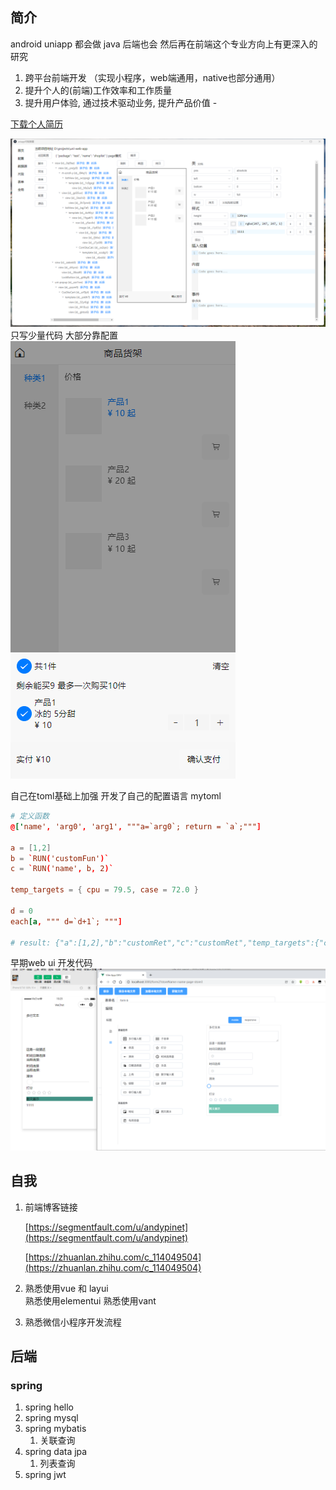 
## 简介

android  uniapp  都会做 java 后端也会
然后再在前端这个专业方向上有更深入的研究

1. 跨平台前端开发 （实现小程序，web端通用，native也部分通用）
2. 提升个人的(前端)工作效率和工作质量
3. 提升用户体验, 通过技术驱动业务, 提升产品价值 -

<a href="/crm/凌柏超-web前端-个人简历2.pdf" download="凌柏超的个人简历">下载个人简历</a>

<xy-tab>
    <xy-tab-content label="自制快速代码编辑器">
      <img src="/articles/images/electron_main.png?v=1" />
    </xy-tab-content>
    <xy-tab-content label="使用编辑器制作的店铺页面 uniapp 架构">
    <div>只写少量代码 大部分靠配置</div>
      <img src="/articles/images/webapp_cart.png" />
    </xy-tab-content>
</xy-tab>


自己在toml基础上加强 开发了自己的配置语言 mytoml

```toml
# 定义函数
@['name', 'arg0', 'arg1', """a=`arg0`; return = `a`;"""]

a = [1,2]
b = `RUN('customFun')`
c = `RUN('name', b, 2)`

temp_targets = { cpu = 79.5, case = 72.0 }

d = 0
each[a, """ d=`d+1`; """]

# result: {"a":[1,2],"b":"customRet","c":"customRet","temp_targets":{"cpu":79.5,"case":72},"d":2}
```


早期web ui 开发代码
![](assets/images/toolapp1.png)



## 自我

1. 前端博客链接
   
   [https://segmentfault.com/u/andypinet](https://segmentfault.com/u/andypinet)
   
   [https://zhuanlan.zhihu.com/c_114049504](https://zhuanlan.zhihu.com/c_114049504)

2. 熟悉使用vue 和 layui  
   熟悉使用elementui
   熟悉使用vant 

3. 熟悉微信小程序开发流程

## 后端

### spring 

1. spring hello
2. spring mysql
3. spring mybatis
   1. 关联查询
4. spring data jpa
   1. 列表查询
5. spring jwt



